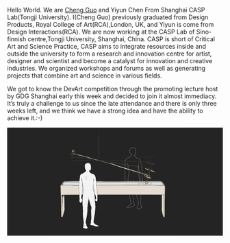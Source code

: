 Hello World. We are [Cheng Guo](http://www.chengguo.co.uk "Cheng Guo") and Yiyun Chen From Shanghai CASP Lab(Tongji University). I(Cheng Guo) previously graduated from Design Products, Royal College of Art(RCA),London, UK, and Yiyun is come from Design Interactions(RCA). We are now working at the CASP Lab of Sino-finnish centre,Tongji University, Shanghai, China. CASP is short of Critical Art and Science Practice, CASP aims to integrate resources inside and outside the university to form a research and innovation centre for artist, designer and scientist and become a catalyst for innovation and creative industries. We organized workshops and forums as well as generating projects that combine art and science in various fields.

We got to know the DevArt competition through the promoting lecture host by GDG Shanghai early this week and decided to join it almost immediacy.  It’s truly a challenge to us since the late attendance and there is only three weeks left, and we think we have a strong idea and have the ability to achieve it.:-)

![Example Image](../project_images/cover.jpg?raw=true "Example Image")


